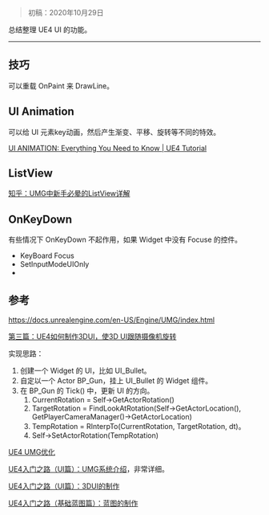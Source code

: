 > 初稿：2020年10月29日

总结整理 UE4 UI 的功能。

---

## 技巧

可以重载 OnPaint 来 DrawLine。

## UI Animation

可以给 UI 元素key动画，然后产生渐变、平移、旋转等不同的特效。

[UI ANIMATION: Everything You Need to Know | UE4 Tutorial](https://www.youtube.com/watch?v=EK0di47pdY0)

## ListView
[知乎：UMG中新手必晕的ListView详解](https://zhuanlan.zhihu.com/p/127184008)

## OnKeyDown
有些情况下 OnKeyDown 不起作用，如果 Widget 中没有 Focuse 的控件。
- KeyBoard Focus
- SetInputModeUIOnly
- 

## 参考

https://docs.unrealengine.com/en-US/Engine/UMG/index.html

[第三篇：UE4如何制作3DUI，使3D UI跟随摄像机旋转](https://blog.csdn.net/Sxx930923/article/details/83089318)

实现思路：
1. 创建一个 Widget 的 UI，比如 UI_Bullet。
2. 自定以一个 Actor BP_Gun，挂上 UI_Bullet 的 Widget 组件。
3. 在 BP_Gun 的 Tick() 中，更新 UI 的方向。
   1. CurrentRotation = Self->GetActorRotation()
   2. TargetRotation = FindLookAtRotation(Self->GetActorLocation(), GetPlayerCameraManager()->GetActorLocation)
   3. TempRotation = RInterpTo(CurrentRotation, TargetRotation, dt)。
   4. Self->SetActorRotation(TempRotation)

[UE4 UMG优化](https://zhuanlan.zhihu.com/p/150118384?from_voters_page=true)

[UE4入门之路（UI篇）：UMG系统介绍](https://zhuanlan.zhihu.com/p/117582084)，非常详细。

[UE4入门之路（UI篇）：3DUI的制作](https://zhuanlan.zhihu.com/p/117564146)

[UE4入门之路（基础蓝图篇）：蓝图的制作](https://zhuanlan.zhihu.com/p/117591827)